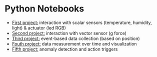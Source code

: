 # Python Notebooks

* [First project:](ProjectM1.ipynb) interaction with scalar sensors (temperature, humidity, light) & actuator (led RGB)
* [Second project:](ProjectM2.ipynb) interaction with vector sensor (g force)
* [Third project:](ProjectM3.ipynb) event-based data collection (based on position)
* [Fouth project:](ProjectM4.ipynb) data measurement over time and visualization
* [Fifth project:](ProjectM5.ipynb) anomaly detection and action triggers
